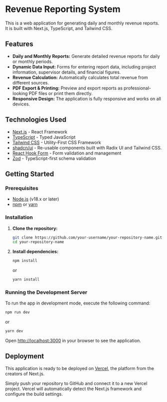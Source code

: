 # Revenue Reporting System

This is a web application for generating daily and monthly revenue reports. It is built with Next.js, TypeScript, and Tailwind CSS.

## Features

- **Daily and Monthly Reports:** Generate detailed revenue reports for daily or monthly periods.
- **Dynamic Data Input:** Forms for entering report data, including project information, supervisor details, and financial figures.
- **Revenue Calculation:** Automatically calculates total revenue from different sources.
- **PDF Export & Printing:** Preview and export reports as professional-looking PDF files or print them directly.
- **Responsive Design:** The application is fully responsive and works on all devices.

## Technologies Used

- [Next.js](https://nextjs.org/) - React Framework
- [TypeScript](https://www.typescriptlang.org/) - Typed JavaScript
- [Tailwind CSS](https://tailwindcss.com/) - Utility-First CSS Framework
- [shadcn/ui](https://ui.shadcn.com/) - Re-usable components built with Radix UI and Tailwind CSS.
- [React Hook Form](https://react-hook-form.com/) - Form validation and management
- [Zod](https://zod.dev/) - TypeScript-first schema validation

## Getting Started

### Prerequisites

- [Node.js](https://nodejs.org/en/) (v18.x or later)
- [npm](https://www.npmjs.com/) or [yarn](https://yarnpkg.com/)

### Installation

1. **Clone the repository:**
   ```bash
   git clone https://github.com/your-username/your-repository-name.git
   cd your-repository-name
   ```

2. **Install dependencies:**
   ```bash
   npm install
   ```
   or
   ```bash
   yarn install
   ```

### Running the Development Server

To run the app in development mode, execute the following command:

```bash
npm run dev
```
or
```bash
yarn dev
```

Open [http://localhost:3000](http://localhost:3000) in your browser to see the application.

## Deployment

This application is ready to be deployed on [Vercel](https://vercel.com/), the platform from the creators of Next.js.

Simply push your repository to GitHub and connect it to a new Vercel project. Vercel will automatically detect the Next.js framework and configure the build settings.

